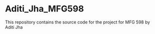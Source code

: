 # Aditi_Jha_MFG598
This repository contains the source code for the project for MFG 598 by Aditi Jha
